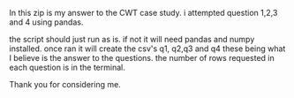 In this zip is my answer to the CWT case study. i attempted question 1,2,3 and 4 using pandas.

the script should just run as is. if not it will need pandas and numpy installed. once ran it will create the csv's q1,
q2,q3 and q4 these being what I believe is the answer to the questions. the number of rows requested in each question is 
in the terminal.

Thank you for considering me.